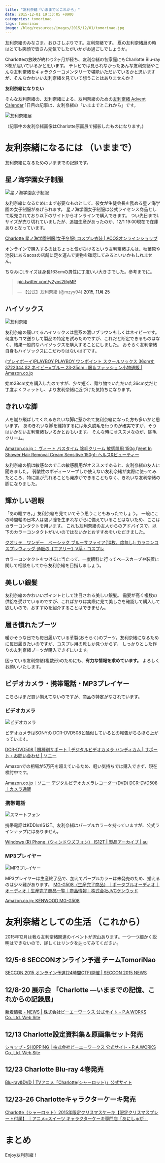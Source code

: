 ```yaml
---
title: "友利奈緒「いままでとこれから」"
date: 2015-12-01 19:33:05 +0900
categories: tomorinao
tags: tomorinao
image: /blog/resources/images/2015/12/01/tomorinao.jpg
---
```


友利奈緒のみなさま、おひさしぶりです。友利奈緒です。
夏の友利奈緒展の時はとても笑顔で皆さん元気でしたがいかがお過ごしでしょうか。

Charlotteの放映が終わり2ヶ月が経ち、友利奈緒の各家庭にもCharlotte Blu-ray 3巻が届いているかと思います。
テレビでは見られなかったあんな友利奈緒やこんな友利奈緒をキャラクターコメンタリーで堪能いただいているかと思いますが、そんなかわいい友利奈緒を見ていて想うことはありませんか？



**友利奈緒になりたい**


そんな友利奈緒の、友利奈緒による、友利奈緒のための[友利奈緒 Advent Calendar](http://www.adventar.org/calendars/779) 1日目の記事は、友利奈緒の「いままでとこれから」です。


<!-- more -->


![友利奈緒展](/blog/resources/images/2015/12/01/tomorinao-ten.jpg)

（記事中の友利奈緒画像はCharlotte原画展で撮影したものになります。)

# 友利奈緒になるには （いままで）

友利奈緒になるためのいままでの記録です。

## 星ノ海学園女子制服

![星ノ海学園女子制服](/blog/resources/images/2015/12/01/schooluniform.jpg)

友利奈緒になるためにまず必要なものとして、彼女が生徒会長を務める星ノ海学園の女子制服があげられます。
星ノ海学園女子制服は公式ライセンス商品として販売されており以下のサイトからオンラインで購入できます。
つい先日までLサイズが売り切れていましたが、追加生産があったのか、12/1 19:00現在で在庫ありとなっています。

[Charlotte 星ノ海学園制服(女子冬服) コスプレ衣装 \| ACOSオンラインショップ](https://www.acos.me/products/detail.php?product_model_id=12522)

オンラインで購入するのはちょっと気がひけるという友利奈緒さんは、秋葉原や池袋にあるacosの店舗に足を運んで実物を確認してみるといいかもしれません。

ちなみにLサイズは身長163cmの男性に丁度いい大きさでした。参考までに。

<blockquote class="twitter-tweet" lang="ja"><p lang="und" dir="ltr"><a href="https://t.co/y2yns2RgMP">pic.twitter.com/y2yns2RgMP</a></p>&mdash; 【公式】友利奈緒 (@mzyy94) <a href="https://twitter.com/mzyy94/status/669537697606664192">2015, 11月 25</a></blockquote>
<script async src="//platform.twitter.com/widgets.js" charset="utf-8"></script>


## ハイソックス

![友利奈緒](/blog/resources/images/2015/12/01/tomorinao-1.jpg)

友利奈緒の履いてるハイソックスは黒系の濃いブラウンもしくはネイビーです。何度もコマ送りして製品の特定を試みたのですが、これだと断定できるものはなく、結果一般的なハイソックスを購入することにしました。
おそらく友利奈緒自身もハイソックスにこだわりはないはずです。

[(プレイボーイ)PLAYBOY PLAYBOY ワンポイント スクールソックス 36cm丈 3722344 82 ネイビー×ブルー 23-25cm : 服＆ファッション小物通販 \| Amazon.co.jp](http://www.amazon.co.jp/dp/B011BRVFCC/?tag=mzyy-22)

始め28cm丈を購入したのですが、少々短く、贈り物でいただいた36cm丈だと丁度よくフィットし、より友利奈緒に近づけた気持ちになります。


## きれいな脚

人を蹴り飛ばしてくれるきれいな脚に惹かれて友利奈緒になった方も多いかと思います。
あのきれいな脚を維持するには永久脱毛を行うのが確実ですが、そうはいかない友利奈緒もいるかとおもいます。
そんな時にオススメなのが、除毛クリーム。

[Amazon.co.jp： ヴィート バスタイム 除毛クリーム 敏感肌用 150g (Veet In Shower Hair Removal Cream Sensitive 150g): ヘルス&ビューティー](http://www.amazon.co.jp/gp/product/B0036ZBRVC/?tag=mzyy-22)

友利奈緒の肌は敏感なのでこの敏感肌用がオススメであると、友利奈緒の友人に聞きました。
弱酸性のボディーソープしか使えない友利奈緒が実際に使ってみたところ、特に肌が荒れることも発疹ができることもなく、きれいな友利奈緒の脚になりました。



## 輝かしい碧眼

「あの瞳すき。」友利奈緒を見ていてそう思うこともあったでしょう。
一般にこの時間軸の日本人は碧い瞳を生まれながらに備えていることはないため、ここはカラーコンタクトを用います。
これも友利奈緒の友人からのアドバイスで、以下のカラーコンタクトがいいのではないかとおすすめをいただきました。

[クオリテ　ワンデー　ベーシック ブルーサファイア(10枚，度無し): カラコンコスプレウィッグ 通販の【エアリー】V系・コスプレ](http://airily.jp/shop/g/g4537675938001/)

カラーコンタクトをつけるに当たって、一度眼科に行ってベースカーブや装着に関して相談をしてから友利奈緒を目指しましょう。


## 美しい銀髪


友利奈緒のかわいいポイントとして注目される美しい銀髪。
需要が高く複数の供給を受けているのですが、こればかりは実際に見て美しさを確認して購入して欲しいので、おすすめを紹介することはできません。


## 履き慣れたブーツ

暖かそうな日でも毎日履いている革製(おそらく)のブーツ。友利奈緒になるために毎日履きたいのですが、コスプレ用の靴しか見つからず、
しっかりとした作りの友利奈緒ブーツが購入できずにいます。

困っている友利奈緒(複数形)のためにも、**有力な情報を求めています。**
よろしくお願いいたします。


## ビデオカメラ・携帯電話・MP3プレイヤー

こちらはまだ買い揃えてないのですが、商品の特定がなされています。

### ビデオカメラ

![ビデオカメラ](/blog/resources/images/2015/12/01/handycamera.jpg)

ビデオカメラはSONYの DCR-DVD508と酷似しているとの報告がちらほら上がっています。

[DCR-DVD508 \| 機種別サポート \| デジタルビデオカメラ ハンディカム \| サポート・お問い合わせ \| ソニー](https://www.sony.jp/support/handycam/products/dcr-dvd508/)

Amazonでの相場が5万円を超えているため、軽い気持ちでは購入できず、現在検討中です。

[Amazon.co.jp｜ソニー デジタルビデオカメラレコーダー(DVD) DCR-DVD508｜カメラ通販](http://www.amazon.co.jp/dp/B000MRAAXI?tag=mzyy-22)


### 携帯電話

![スマートフォン](/blog/resources/images/2015/12/01/smartphone.jpg)

携帯電話はKDDIのIS12T。友利奈緒はパープルカラーを持っていますが、公式ラインナップにはありません。

[Windows (R) Phone（ウィンドウズフォン） IS12T \| 製品アーカイブ \| au](http://www.au.kddi.com/mobile/product/archive/smartphone/dp/is12t/)


### MP3プレイヤー

![MP3プレイヤー](/blog/resources/images/2015/12/01/mp3player.jpg)

MP3プレイヤーは生産終了品で、加えてパープルカラーは未発売のため、揃えるのは少々難があります。
[MG-G508（生産完了商品）｜ポータブルオーディオ｜オーディオ｜生産完了商品一覧｜商品情報｜株式会社JVCケンウッド](http://www.kenwood.com/jp/products/audio/personal/mg_g508/index_end.html)

[Amazon.co.jp: KENWOOD MG-G508](http://www.amazon.co.jp/s/ref=nb_sb_noss?field-keywords=KENWOOD+MG-G508&tag=mzyy-22)




# 友利奈緒としての生活 （これから）

2015年12月は我ら友利奈緒関連のイベントが沢山あります。一つ一つ細かく説明はできないので、詳しくはリンクを辿ってみてください。


## 12/5-6 SECCONオンライン予選 チームTomoriNao

[SECCON 2015 オンライン予選(24時間CTF)開催 \| SECCON 2015 NEWS](http://2015.seccon.jp/seccon2015-online-ctf.html)


## 12/8-20 展示会 「Charlotte ―いままでの記憶、これからの記録展」

[新着情報 - NEWS \| 株式会社ピーエーワークス 公式サイト - P.A.WORKS Co.,Ltd. Web Site](http://pa-works.jp/news/)


## 12/13 Charlotte設定資料集＆原画集セット発売

[ショップ - SHOPPING \| 株式会社ピーエーワークス 公式サイト - P.A.WORKS Co.,Ltd. Web Site](http://pa-works.jp/shopping/index.html#charlotte_yoyaku_set)


## 12/23 Charlotte Blu-ray 4巻発売

[Blu-ray&DVD \| TVアニメ「Charlotte(シャーロット)」公式サイト](http://charlotte-anime.jp/bd-dvd/04.html)

## 12/23-26 Charlotteキャラクターケーキ発売

[Charlotte（シャーロット）2015年限定クリスマスケーキ【限定クリスマスプレート付属】 ｜アニメ×スイーツ キャラクターケーキ専門店「あにしゅが」](http://animesugar.jp/item/112.html)


# まとめ

Enjoy友利奈緒！

